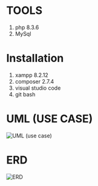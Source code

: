 # TOOLS
1. php 8.3.6
2. MySql

# Installation
1. xampp 8.2.12
2. composer 2.7.4
3. visual studio code
4. git bash

# UML (USE CASE)

![UML (use case)](https://github.com/ayynxn/ukk_galeri/assets/141293781/d6dd9210-2b5d-4074-9456-407ad7f5b934)

# ERD
![ERD](https://github.com/ayynxn/ukk_galeri/assets/141293781/01e4d4bd-54cc-4f6f-9893-d14f4112f2ea)
